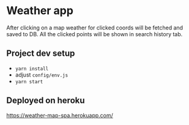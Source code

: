 # Weather app

After clicking on a map weather for clicked coords will be fetched and saved to DB.
All the clicked points will be shown in search history tab.

## Project dev setup
* ```yarn install```
* adjust `config/env.js`
* ```yarn start```
## Deployed on heroku
https://weather-map-spa.herokuapp.com/
